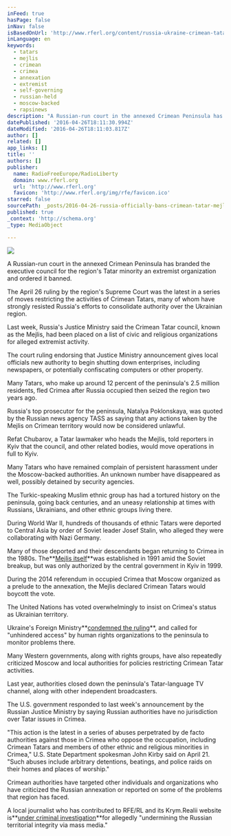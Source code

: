 ```yaml
---
inFeed: true
hasPage: false
inNav: false
isBasedOnUrl: 'http://www.rferl.org/content/russia-ukraine-crimean-tatars-mejlis-banned/27699264.html'
inLanguage: en
keywords:
  - tatars
  - mejlis
  - crimean
  - crimea
  - annexation
  - extremist
  - self-governing
  - russian-held
  - moscow-backed
  - rapsinews
description: "A Russian-run court in the annexed Crimean Peninsula has branded the executive council for the region's Tatar minority an extremist organization and ordered it banned.   The April 26 ruling by the region's Supreme Court was the latest in a series of moves restricting the activities of Crimean Tatars, many of whom have strongly resisted Russia's efforts to consolidate authority over the Ukrainian region.   Last week, Russia's Justice Ministry said the Crimean Tatar council, known as the Mejlis, had been placed on a list of civic and religious organizations for alleged extremist activity.   The court ruling endorsing that Justice Ministry announcement gives local officials new authority to begin shutting down enterprises, including newspapers, or potentially confiscating computers or other property.   Many Tatars, who make up around 12 percent of the peninsula's 2.5 million residents, fled Crimea after Russia occupied then seized the region two years ago.   Russia's top prosecutor for the peninsula, Natalya Poklonskaya, was quoted by the Russian news agency TASS as saying that any actions taken by the Mejlis on Crimean territory would now be considered unlawful.   Refat Chubarov, a Tatar lawmaker who heads the Mejlis, told reporters in Kyiv that the council, and other related bodies, would move operations in full to Kyiv.   Many Tatars who have remained complain of persistent harassment under the Moscow-backed authorities. An unknown number have disappeared as well, possibly detained by security agencies.   The Turkic-speaking Muslim ethnic group has had a tortured history on the peninsula, going back centuries, and an uneasy relationship at times with Russians, Ukrainians, and other ethnic groups living there.   During World War II, hundreds of thousands of ethnic Tatars were deported to Central Asia by order of Soviet leader Josef Stalin, who alleged they were collaborating with Nazi Germany.   Many of those deported and their descendants began returning to Crimea in the 1980s. TheMejlis itselfwas established in 1991 amid the Soviet breakup, but was only authorized by the central government in Kyiv in 1999. "
datePublished: '2016-04-26T18:11:30.994Z'
dateModified: '2016-04-26T18:11:03.817Z'
author: []
related: []
app_links: []
title: ''
authors: []
publisher:
  name: RadioFreeEurope/RadioLiberty
  domain: www.rferl.org
  url: 'http://www.rferl.org'
  favicon: 'http://www.rferl.org/img/rfe/favicon.ico'
starred: false
sourcePath: _posts/2016-04-26-russia-officially-bans-crimean-tatar-mejlis.md
published: true
_context: 'http://schema.org'
_type: MediaObject

---
```

![](https://the-grid-user-content.s3-us-west-2.amazonaws.com/9d8c988a-fcfe-4492-a9a1-1f6576be6dde.jpg)

A Russian-run court in the annexed Crimean Peninsula has branded the executive council for the region's Tatar minority an extremist organization and ordered it banned.  
  
The April 26 ruling by the region's Supreme Court was the latest in a series of moves restricting the activities of Crimean Tatars, many of whom have strongly resisted Russia's efforts to consolidate authority over the Ukrainian region.  
  
Last week, Russia's Justice Ministry said the Crimean Tatar council, known as the Mejlis, had been placed on a list of civic and religious organizations for alleged extremist activity.  
  
The court ruling endorsing that Justice Ministry announcement gives local officials new authority to begin shutting down enterprises, including newspapers, or potentially confiscating computers or other property.  
  
Many Tatars, who make up around 12 percent of the peninsula's 2.5 million residents, fled Crimea after Russia occupied then seized the region two years ago.  
  
Russia's top prosecutor for the peninsula, Natalya Poklonskaya, was quoted by the Russian news agency TASS as saying that any actions taken by the Mejlis on Crimean territory would now be considered unlawful.  
  
Refat Chubarov, a Tatar lawmaker who heads the Mejlis, told reporters in Kyiv that the council, and other related bodies, would move operations in full to Kyiv.  
  
Many Tatars who have remained complain of persistent harassment under the Moscow-backed authorities. An unknown number have disappeared as well, possibly detained by security agencies.  
  
The Turkic-speaking Muslim ethnic group has had a tortured history on the peninsula, going back centuries, and an uneasy relationship at times with Russians, Ukrainians, and other ethnic groups living there.  
  
During World War II, hundreds of thousands of ethnic Tatars were deported to Central Asia by order of Soviet leader Josef Stalin, who alleged they were collaborating with Nazi Germany.  
  
Many of those deported and their descendants began returning to Crimea in the 1980s. The**[Mejlis itself][0]**was established in 1991 amid the Soviet breakup, but was only authorized by the central government in Kyiv in 1999\. 

During the 2014 referendum in occupied Crimea that Moscow organized as a prelude to the annexation, the Mejlis declared Crimean Tatars would boycott the vote.  
  
The United Nations has voted overwhelmingly to insist on Crimea's status as Ukrainian territory.

Ukraine's Foreign Ministry**[condemned the ruling][1]**, and called for "unhindered access" by human rights organizations to the peninsula to monitor problems there.  
  
Many Western governments, along with rights groups, have also repeatedly criticized Moscow and local authorities for policies restricting Crimean Tatar activities.  
  
Last year, authorities closed down the peninsula's Tatar-language TV channel, along with other independent broadcasters.  
  
The U.S. government responded to last week's announcement by the Russian Justice Ministry by saying Russian authorities have no jurisdiction over Tatar issues in Crimea.  
  
"This action is the latest in a series of abuses perpetrated by de facto authorities against those in Crimea who oppose the occupation, including Crimean Tatars and members of other ethnic and religious minorities in Crimea," U.S. State Department spokesman John Kirby said on April 21\. "Such abuses include arbitrary detentions, beatings, and police raids on their homes and places of worship."  
  
Crimean authorities have targeted other individuals and organizations who have criticized the Russian annexation or reported on some of the problems that region has faced.  
  
A local journalist who has contributed to RFE/RL and its Krym.Realii website is**[under criminal investigation][2]**for allegedly "undermining the Russian territorial integrity via mass media." 

[0]: http://www.rferl.org/content/ukraine-crimea-tatars-explainer/25373796.html
[1]: http://mfa.gov.ua/ua/press-center/news/46887-zajava-mzs-ukrajini-u-zvjazku-z-nezakonnoju-zaboronoju-okupacijnoju-vladoju-v-avtonomnij-respublici-krim-medzhlisu-krimsykotatarsykogo-narodu
[2]: http://www.rferl.org/content/ukraine-russia-detains-crimea-journalist-rferl/27683863.html